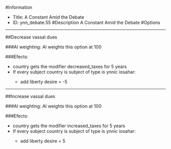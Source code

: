 #Information
 - Title: A Constant Amid the Debate
 - ID: ynn_debate.55
#Description
A Constant Amid the Debate
#Options

___
##Decrease vassal dues

###AI weighting:
AI weights this option at 100


###Efects:<ul><li>country gets the modifier decreased_taxes for 5 years</li><li>If every subject country is subject of type is ynnic iosahar:</li><ul><li>add liberty desire = -5</li></ul></ul>

___
##Increase vassal dues

###AI weighting:
AI weights this option at 100


###Efects:<ul><li>country gets the modifier increased_taxes for 5 years</li><li>If every subject country is subject of type is ynnic iosahar:</li><ul><li>add liberty desire = 5</li></ul></ul>
